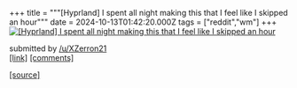 +++
title = """[Hyprland] I spent all night making this that I feel like I skipped an hour"""
date = 2024-10-13T01:42:20.000Z
tags = ["reddit","wm"]
+++
[![[Hyprland] I spent all night making this that I feel like I skipped an hour](https://preview.redd.it/jm2n426chfud1.png?width=640&crop=smart&auto=webp&s=8b555a58aef61bed86d593569edc8fe6f0ef991f "[Hyprland] I spent all night making this that I feel like I skipped an hour")](https://www.reddit.com/r/unixporn/comments/1g2f261/hyprland_i_spent_all_night_making_this_that_i/)

submitted by [/u/XZerron21](https://www.reddit.com/user/XZerron21)  
[\[link\]](https://i.redd.it/jm2n426chfud1.png) [\[comments\]](https://www.reddit.com/r/unixporn/comments/1g2f261/hyprland_i_spent_all_night_making_this_that_i/)

[[source]](https://www.reddit.com/r/unixporn/comments/1g2f261/hyprland_i_spent_all_night_making_this_that_i/)
